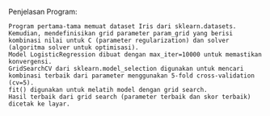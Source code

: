 Penjelasan Program:

    Program pertama-tama memuat dataset Iris dari sklearn.datasets.
    Kemudian, mendefinisikan grid parameter param_grid yang berisi kombinasi nilai untuk C (parameter regularization) dan solver (algoritma solver untuk optimisasi).
    Model LogisticRegression dibuat dengan max_iter=10000 untuk memastikan konvergensi.
    GridSearchCV dari sklearn.model_selection digunakan untuk mencari kombinasi terbaik dari parameter menggunakan 5-fold cross-validation (cv=5).
    fit() digunakan untuk melatih model dengan grid search.
    Hasil terbaik dari grid search (parameter terbaik dan skor terbaik) dicetak ke layar.